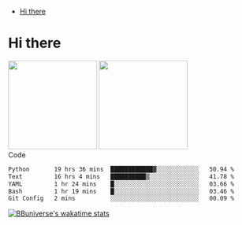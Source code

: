 <!--ts-->
* [Hi there](#hi-there)

<!-- Created by https://github.com/ekalinin/github-markdown-toc -->
<!-- Added by: runner, at: Wed Sep 27 04:19:34 UTC 2023 -->

<!--te-->


# Hi there

<!--
**BBuniverse/BBuniverse** is a ✨ _special_ ✨ repository because its `README.md` (this file) appears on your GitHub profile.

Here are some ideas to get you started:

- 🔭 I’m currently working on ...
- 🌱 I’m currently learning ...
- 👯 I’m looking to collaborate on ...
- 🤔 I’m looking for help with ...
- 💬 Ask me about ...
- 📫 How to reach me: ...
- 😄 Pronouns: ...
- ⚡ Fun fact: ...
-->


<div display="flex">
  <img src="https://github-readme-stats.vercel.app/api?username=BBuniverse&show_icons=true&count_private=true&theme=radical&hide_border=true" height="180"/>
  <img src="https://github-readme-stats.vercel.app/api/top-langs/?username=BBuniverse&layout=compact&theme=radical&hide_border=true" height="180"/>
</div
     

## Code
<!--START_SECTION:waka-->

```txt
Python       19 hrs 36 mins  ████████████▓░░░░░░░░░░░░   50.94 %
Text         16 hrs 4 mins   ██████████▒░░░░░░░░░░░░░░   41.78 %
YAML         1 hr 24 mins    █░░░░░░░░░░░░░░░░░░░░░░░░   03.66 %
Bash         1 hr 19 mins    █░░░░░░░░░░░░░░░░░░░░░░░░   03.46 %
Git Config   2 mins          ░░░░░░░░░░░░░░░░░░░░░░░░░   00.09 %
```

<!--END_SECTION:waka-->
     
[![BBuniverse's wakatime stats](https://github-readme-stats.vercel.app/api/wakatime?username=BBuniverse)](https://github.com/anuraghazra/github-readme-stats)
